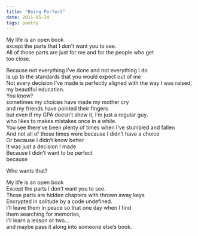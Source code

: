 ```yaml
---
title: "Being Perfect"
date: 2011-05-24
tags: poetry
---
```


My life is an open book<br/>
except the parts that I don’t want you to see.<br/>
All of those parts are just for me and for the people who get<br/>
too close.<br/>

Because not everything I’ve done and not everything I do<br/>
Is up to the standards that you would expect out of me<br/>
Not every decision I’ve made is perfectly aligned with the way I was raised;<br/>
my beautiful education.<br/>
You know?<br/>
sometimes my choices have made my mother cry<br/>
and my friends have pointed their fingers<br/>
but even if my GPA doesn’t show it, I’m just a regular guy.<br/>
who likes to makes mistakes once in a while.<br/>
You see there’ve been plenty of times when I’ve stumbled and fallen<br/>
And not all of those times were because I didn’t have a choice<br/>
Or because I didn’t know better<br/>
It was just a decision I made<br/>
Because I didn’t want to be perfect<br/>
because<br/>

Who wants that?<br/>

My life is an open book<br/>
Except the parts I don’t want you to see.<br/>
Those parts are hidden chapters with thrown away keys<br/>
Encrypted in solitude by a code undefined.<br/>
I’ll leave them in peace so that one day when I find<br/>
them searching for memories,<br/>
I’ll learn a lesson or two…<br/>
and maybe pass it along into someone else’s book.<br/>
